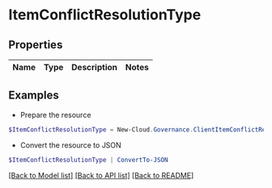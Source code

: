 # ItemConflictResolutionType
## Properties

Name | Type | Description | Notes
------------ | ------------- | ------------- | -------------

## Examples

- Prepare the resource
```powershell
$ItemConflictResolutionType = New-Cloud.Governance.ClientItemConflictResolutionType 
```

- Convert the resource to JSON
```powershell
$ItemConflictResolutionType | ConvertTo-JSON
```

[[Back to Model list]](../README.md#documentation-for-models) [[Back to API list]](../README.md#documentation-for-api-endpoints) [[Back to README]](../README.md)

